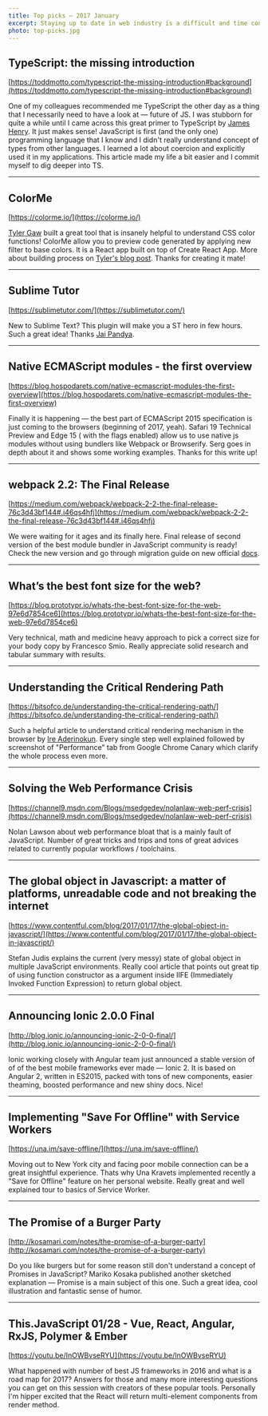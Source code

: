 ```yaml
---
title: Top picks — 2017 January
excerpt: Staying up to date in web industry is a difficult and time consuming task. I would like to share with you my top finds from the past month.
photo: top-picks.jpg
---
```


## TypeScript: the missing introduction

[https://toddmotto.com/typescript-the-missing-introduction#background](https://toddmotto.com/typescript-the-missing-introduction#background)

One of my colleagues recommended me TypeScript the other day as a thing that I necessarily need to have a look at — future of JS. I was stubborn for quite a while until I came across this great primer to TypeScript by [James Henry](https://twitter.com/MrJamesHenry). It just makes sense! JavaScript is first (and the only one) programming language that I know and I didn't really understand concept of types from other languages. I learned a lot about coercion and explicitly used it in my applications. This article made my life a bit easier and I commit myself to dig deeper into TS.

- - -

## ColorMe

[https://colorme.io/](https://colorme.io/)

[Tyler Gaw](https://twitter.com/tylergaw) built a great tool that is insanely helpful to understand CSS color functions! ColorMe allow you to preview code generated by applying new filter to base colors. It is a React app built on top of Create React App. More about building process on [Tyler's blog post](https://tylergaw.com/articles/introducing-colorme). Thanks for creating it mate!

- - -

## Sublime Tutor

[https://sublimetutor.com/](https://sublimetutor.com/)

New to Sublime Text? This plugin will make you a ST hero in few hours. Such a great idea! Thanks [Jai Pandya](https://twitter.com/jaipandya).

- - -

## Native ECMAScript modules - the first overview

[https://blog.hospodarets.com/native-ecmascript-modules-the-first-overview](https://blog.hospodarets.com/native-ecmascript-modules-the-first-overview)

Finally it is happening — the best part of ECMAScript 2015 specification is just coming to the browsers (beginning of 2017, yeah). Safari 19 Technical Preview and Edge 15 ( with the flags enabled) allow us to use native js modules without using bundlers like Webpack or Browserify. Serg goes in depth about it and shows some working examples. Thanks for this write up!

- - -

## webpack 2.2: The Final Release

[https://medium.com/webpack/webpack-2-2-the-final-release-76c3d43bf144#.i46qs4hfj](https://medium.com/webpack/webpack-2-2-the-final-release-76c3d43bf144#.i46qs4hfj)

We were waiting for it ages and its finally here. Final release of second version of the best module bundler in JavaScript community is ready! Check the new version and go through migration guide on new official [docs](https://webpack.js.org/).

- - -

## What’s the best font size for the web?

[https://blog.prototypr.io/whats-the-best-font-size-for-the-web-97e6d7854ce6](https://blog.prototypr.io/whats-the-best-font-size-for-the-web-97e6d7854ce6)

Very technical, math and medicine heavy approach to pick a correct size for your body copy by Francesco Smio. Really appreciate solid research and tabular summary with results.

- - -

## Understanding the Critical Rendering Path

[https://bitsofco.de/understanding-the-critical-rendering-path/](https://bitsofco.de/understanding-the-critical-rendering-path/)

Such a helpful article to understand critical rendering mechanism in the browser by [Ire Aderinokun](https://twitter.com/ireaderinokun). Every single step well explained followed by screenshot of "Performance" tab from Google Chrome Canary which clarify the whole process even more.

- - -

## Solving the Web Performance Crisis

[https://channel9.msdn.com/Blogs/msedgedev/nolanlaw-web-perf-crisis](https://channel9.msdn.com/Blogs/msedgedev/nolanlaw-web-perf-crisis)

Nolan Lawson about web performance bloat that is a mainly fault of JavaScript. Number of great tricks and trips and tons of great advices related to currently popular workflows / toolchains.

- - -

## The global object in Javascript: a matter of platforms, unreadable code and not breaking the internet

[https://www.contentful.com/blog/2017/01/17/the-global-object-in-javascript/](https://www.contentful.com/blog/2017/01/17/the-global-object-in-javascript/)

Stefan Judis explains the current (very messy) state of global object in multiple JavaScript environments. Really cool article that points out great tip of using function constructor as a argument inside IIFE (Immediately Invoked Function Expression) to return global object.

- - -

## Announcing Ionic 2.0.0 Final

[http://blog.ionic.io/announcing-ionic-2-0-0-final/](http://blog.ionic.io/announcing-ionic-2-0-0-final/)

Ionic working closely with Angular team just announced a stable version of of of the best mobile frameworks ever made — Ionic 2. It is based on Angular 2, written in ES2015, packed with tons of new components, easier theaming, boosted performance and new shiny docs. Nice!

- - -

## Implementing "Save For Offline" with Service Workers

[https://una.im/save-offline/](https://una.im/save-offline/)

Moving out to New York city and facing poor mobile connection can be a great insightful experience. Thats why Una Kravets implemented recently a "Save for Offline" feature on her personal website. Really great and well explained tour to basics of Service Worker.

- - -

## The Promise of a Burger Party

[http://kosamari.com/notes/the-promise-of-a-burger-party](http://kosamari.com/notes/the-promise-of-a-burger-party)

Do you like burgers but for some reason still don't understand a concept of Promises in JavaScript? Mariko Kosaka published another sketched explanation — Promise is a main subject of this one. Such a great idea, cool illustration and fantastic sense of humor.

- - -

## This.JavaScript 01/28 - Vue, React, Angular, RxJS, Polymer & Ember

[https://youtu.be/InOWBvseRYU](https://youtu.be/InOWBvseRYU)

What happened with number of best JS frameworks in 2016 and what is a road map for 2017? Answers for those and many more interesting questions you can get on this session with creators of these popular tools. Personally I'm hipper excited that the React will return multi-element components from render method.

